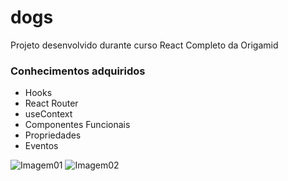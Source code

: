 # dogs
Projeto desenvolvido durante curso React Completo da Origamid

### Conhecimentos adquiridos
* Hooks
* React Router
* useContext
* Componentes Funcionais
* Propriedades
* Eventos

![Imagem01](https://i.imgur.com/8axi0O0.png) 
![Imagem02](https://i.imgur.com/irWb30z.png) 
